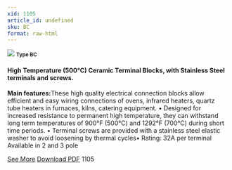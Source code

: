 ```yaml
---
xid: 1105
article_id: undefined
sku: BC
format: raw-html
---
```

 <img src="./1105/BC.jpg" class="card-imgs mb-2">
 <small class="text-grey mb-2"><b>Type BC</b> </small>
 <h4>High Temperature (500&#xB0;C) Ceramic Terminal Blocks, with Stainless Steel terminals and screws.</h4>
 <p><b>Main features:</b>These high quality electrical connection blocks allow efficient and easy wiring connections of ovens, infrared heaters, quartz tube heaters in furnaces, kilns, catering equipment.
 &#x2022; Designed for increased resistance to permanent high temperature, they can withstand long term temperatures of 900&#xB0;F (500&#xB0;C) and 1292&#xB0;F (700&#xB0;C) during short time periods.
 &#x2022; Terminal screws are provided with a stainless steel elastic washer to avoid loosening by thermal cycles&#x2022; Rating: 32A per terminal
 Available in 2 and 3 pole</p>
 <div class="btns">
 <a href="../en/ceramic_terminal_blocks-type-bc.html" class="btn-red">See More</a>
 <a href="../en/pdf/10-4-3 pole connection block for oil convection heater-3 way cylindrical ceramic block.pdf " target="_blank" class="btn-red">Download PDF</a>
 <!-- <a href="http://www.ultimheat.com/cat10.html" target="_blank" class="access-link"> Access full catalogue <i class="fa fa-external-link" aria-hidden="true"></i> </a> -->
 <span class="number-btn">1105</span>
 </div>
 